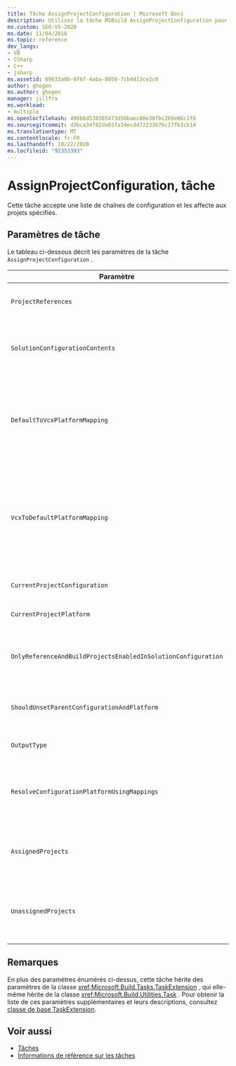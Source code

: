 ```yaml
---
title: Tâche AssignProjectConfiguration | Microsoft Docs
description: Utilisez la tâche MSBuild AssignProjectConfiguration pour accepter une liste de chaînes de configuration et les assigner aux projets spécifiés.
ms.custom: SEO-VS-2020
ms.date: 11/04/2016
ms.topic: reference
dev_langs:
- VB
- CSharp
- C++
- jsharp
ms.assetid: 09633a0b-8f6f-4aba-8058-7cb4d13ce2c0
author: ghogen
ms.author: ghogen
manager: jillfra
ms.workload:
- multiple
ms.openlocfilehash: 496b6d538385473d50baec80e30fbc269e06c1f6
ms.sourcegitcommit: d3bca34f82de03fa34ecdd72233676c17fb3cb14
ms.translationtype: MT
ms.contentlocale: fr-FR
ms.lasthandoff: 10/22/2020
ms.locfileid: "92353393"
---
```

# <a name="assignprojectconfiguration-task"></a>AssignProjectConfiguration, tâche

Cette tâche accepte une liste de chaînes de configuration et les affecte aux projets spécifiés.

## <a name="task-parameters"></a>Paramètres de tâche

 Le tableau ci-dessous décrit les paramètres de la tâche `AssignProjectConfiguration` .

|Paramètre|Description|
|---------------|-----------------|
|`ProjectReferences`|<xref:Microsoft.Build.Framework.ITaskItem> `[]` Paramètre d’entrée requis.<br /><br /> Projets à configurer.|
|`SolutionConfigurationContents`|Paramètre de sortie `string` facultatif.<br /><br /> Contient une chaîne XML qui contient une configuration de projet pour chaque projet. Les configurations sont affectées aux projets nommés.|
|`DefaultToVcxPlatformMapping`|Paramètre de sortie `string` facultatif.<br /><br /> Contient la liste délimitée par des points-virgules des mappages des noms de plateforme utilisés par la plupart des types à ceux utilisés par les fichiers *.vcxproj*.<br /><br /> Par exemple :<br /><br /> `"AnyCPU=Win32;X86=Win32;X64=X64"`|
|`VcxToDefaultPlatformMapping`|Facultatif<br /><br /> Paramètre de sortie `string`.<br /><br /> Contient une liste délimitée par des points-virgules des mappages des noms de plateforme *. vcxproj* avec les noms de plateforme utilisés par la plupart des types.<br /><br /> Par exemple :<br /><br /> `"Win32=AnyCPU;X64=X64"`|
|`CurrentProjectConfiguration`|Paramètre de sortie `string` facultatif.<br /><br /> Contient la configuration du projet actif.|
|`CurrentProjectPlatform`|Paramètre de sortie `string` facultatif.<br /><br /> Contient la plateforme du projet actif.|
|`OnlyReferenceAndBuildProjectsEnabledInSolutionConfiguration`|Paramètre de sortie `bool` facultatif.<br /><br /> Contient un indicateur spécifiant que des références doivent être générées même si elles ont été désactivées dans la configuration du projet.|
|`ShouldUnsetParentConfigurationAndPlatform`|Paramètre de sortie `bool` facultatif.<br /><br /> Contient un indicateur spécifiant si la définition de la plateforme et de la configuration parente doit être annulée.|
|`OutputType`|Paramètre de sortie `string` facultatif.<br /><br /> Contient le type de sortie du projet.|
|`ResolveConfigurationPlatformUsingMappings`|Paramètre de sortie `bool` facultatif.<br /><br /> Contient un indicateur spécifiant si la génération doit utiliser les mappages par défaut pour résoudre la configuration et la plateforme des éléments transmis dans les références de projet.|
|`AssignedProjects`|Paramètre de sortie <xref:Microsoft.Build.Framework.ITaskItem>`[]` facultatif.<br /><br /> Contient la liste des chemins d’accès de référence résolus.|
|`UnassignedProjects`|Paramètre de sortie <xref:Microsoft.Build.Framework.ITaskItem>`[]` facultatif.<br /><br /> Contient la liste des éléments de référence de projet qui n’ont pas pu être résolus en utilisant la liste des sorties déjà résolues.|

## <a name="remarks"></a>Remarques

 En plus des paramètres énumérés ci-dessus, cette tâche hérite des paramètres de la classe <xref:Microsoft.Build.Tasks.TaskExtension> , qui elle-même hérite de la classe <xref:Microsoft.Build.Utilities.Task> . Pour obtenir la liste de ces paramètres supplémentaires et leurs descriptions, consultez [classe de base TaskExtension](../msbuild/taskextension-base-class.md).

## <a name="see-also"></a>Voir aussi

- [Tâches](../msbuild/msbuild-tasks.md)
- [Informations de référence sur les tâches](../msbuild/msbuild-task-reference.md)
